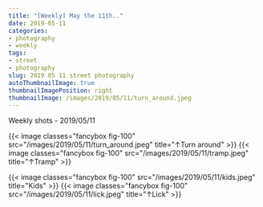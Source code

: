 ```yaml
---
title: "[Weekly] May the 11th.."
date: 2019-05-11
categories:
- photography
- weekly
tags:
- street
- photography
slug: 2019 05 11 street photography
autoThumbnailImage: true
thumbnailImagePosition: right
thumbnailImage: /images/2019/05/11/turn_around.jpeg
---
```


Weekly shots - 2019/05/11
<!--more-->

{{< image classes="fancybox fig-100" src="/images/2019/05/11/turn_around.jpeg"  title="↑Turn around" >}}
{{< image classes="fancybox fig-100" src="/images/2019/05/11/tramp.jpeg"  title="↑Tramp" >}}

{{< image classes="fancybox fig-100" src="/images/2019/05/11/kids.jpeg"  title="Kids" >}}
{{< image classes="fancybox fig-100" src="/images/2019/05/11/lick.jpeg"  title="↑Lick" >}}